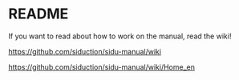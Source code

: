 # README
If you want to read about how to work on the manual, read the wiki!

https://github.com/siduction/sidu-manual/wiki

https://github.com/siduction/sidu-manual/wiki/Home_en
